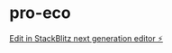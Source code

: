 # pro-eco

[Edit in StackBlitz next generation editor ⚡️](https://stackblitz.com/~/github.com/aveshpathak22/pro-eco)